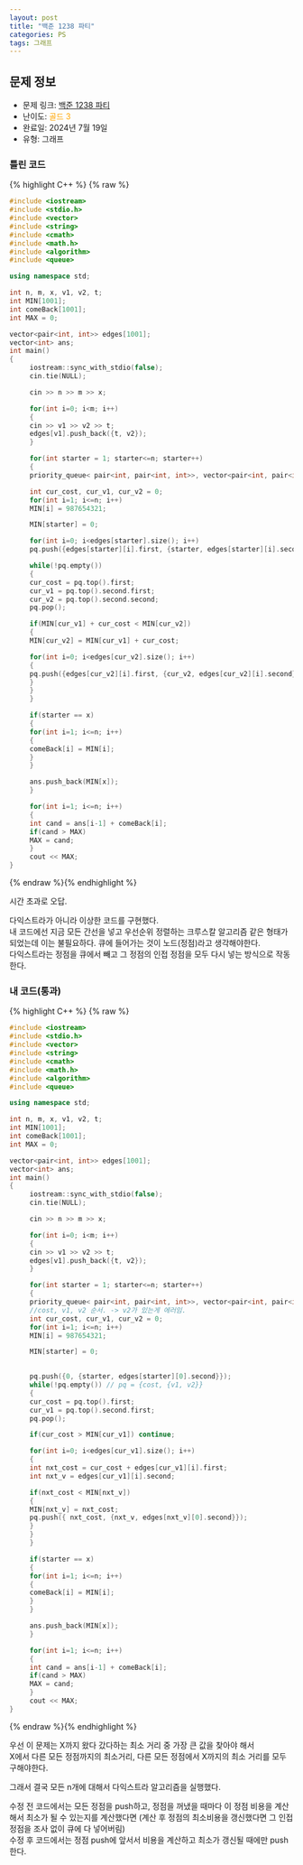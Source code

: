 ```yaml
---
layout: post
title: "백준 1238 파티"
categories: PS
tags: 그래프
---
```


## 문제 정보
- 문제 링크: [백준 1238 파티](https://www.acmicpc.net/problem/1238)
- 난이도: <span style="color:#FFA500">골드 3</span>
- 완료일: 2024년 7월 19일
- 유형: 그래프

### 틀린 코드

{% highlight C++ %} {% raw %}
```C++
#include <iostream>
#include <stdio.h>
#include <vector>
#include <string>
#include <cmath>
#include <math.h>
#include <algorithm>
#include <queue>

using namespace std;

int n, m, x, v1, v2, t;
int MIN[1001];
int comeBack[1001];
int MAX = 0;

vector<pair<int, int>> edges[1001];
vector<int> ans;
int main()
{   
	 iostream::sync_with_stdio(false);
	 cin.tie(NULL);

	 cin >> n >> m >> x;

	 for(int i=0; i<m; i++)
	 {
	 cin >> v1 >> v2 >> t;
	 edges[v1].push_back({t, v2});
	 }

	 for(int starter = 1; starter<=n; starter++)
	 {
	 priority_queue< pair<int, pair<int, int>>, vector<pair<int, pair<int, int>>>, greater<pair<int, pair<int, int>>>> pq;

	 int cur_cost, cur_v1, cur_v2 = 0;
	 for(int i=1; i<=n; i++)
	 MIN[i] = 987654321;

	 MIN[starter] = 0;

	 for(int i=0; i<edges[starter].size(); i++)
	 pq.push({edges[starter][i].first, {starter, edges[starter][i].second}}); //cost, v1, v2 순으로 push

	 while(!pq.empty())
	 {
	 cur_cost = pq.top().first;
	 cur_v1 = pq.top().second.first;
	 cur_v2 = pq.top().second.second;
	 pq.pop();

	 if(MIN[cur_v1] + cur_cost < MIN[cur_v2])
	 {
	 MIN[cur_v2] = MIN[cur_v1] + cur_cost;

	 for(int i=0; i<edges[cur_v2].size(); i++)
	 {
	 pq.push({edges[cur_v2][i].first, {cur_v2, edges[cur_v2][i].second}});
	 }
	 }
	 }

	 if(starter == x)
	 {
	 for(int i=1; i<=n; i++)
	 {
	 comeBack[i] = MIN[i];
	 }
	 }

	 ans.push_back(MIN[x]);
	 }

	 for(int i=1; i<=n; i++)
	 {
	 int cand = ans[i-1] + comeBack[i];
	 if(cand > MAX)
	 MAX = cand;
	 }
	 cout << MAX;
}

```
{% endraw %}{% endhighlight %}

시간 초과로 오답.

다익스트라가 아니라 이상한 코드를 구현했다.  
내 코드에선 지금 모든 간선을 넣고 우선순위 정렬하는 크루스칼 알고리즘 같은 형태가 되었는데 이는 불필요하다. 큐에 들어가는 것이 노드(정점)라고 생각해야한다.  
다익스트라는 정점을 큐에서 빼고 그 정점의 인접 정점을 모두 다시 넣는 방식으로 작동한다.  

### 내 코드(통과)

{% highlight C++ %} {% raw %}
```C++
#include <iostream>
#include <stdio.h>
#include <vector>
#include <string>
#include <cmath>
#include <math.h>
#include <algorithm>
#include <queue>

using namespace std;

int n, m, x, v1, v2, t;
int MIN[1001];
int comeBack[1001];
int MAX = 0;

vector<pair<int, int>> edges[1001];
vector<int> ans;
int main()
{   
	 iostream::sync_with_stdio(false);
	 cin.tie(NULL);

	 cin >> n >> m >> x;

	 for(int i=0; i<m; i++)
	 {
	 cin >> v1 >> v2 >> t;
	 edges[v1].push_back({t, v2});
	 }

	 for(int starter = 1; starter<=n; starter++)
	 {
	 priority_queue< pair<int, pair<int, int>>, vector<pair<int, pair<int, int>>>, greater<pair<int, pair<int, int>>>> pq;
	 //cost, v1, v2 순서. -> v2가 있는게 에러임.
	 int cur_cost, cur_v1, cur_v2 = 0;
	 for(int i=1; i<=n; i++)
	 MIN[i] = 987654321;

	 MIN[starter] = 0;

	 
	 pq.push({0, {starter, edges[starter][0].second}});
	 while(!pq.empty()) // pq = {cost, {v1, v2}}
	 {
	 cur_cost = pq.top().first;
	 cur_v1 = pq.top().second.first;
	 pq.pop();

	 if(cur_cost > MIN[cur_v1]) continue;

	 for(int i=0; i<edges[cur_v1].size(); i++)
	 {
	 int nxt_cost = cur_cost + edges[cur_v1][i].first;
	 int nxt_v = edges[cur_v1][i].second;

	 if(nxt_cost < MIN[nxt_v])
	 {
	 MIN[nxt_v] = nxt_cost;
	 pq.push({ nxt_cost, {nxt_v, edges[nxt_v][0].second}});
	 }
	 }
	 }

	 if(starter == x)
	 {
	 for(int i=1; i<=n; i++)
	 {
	 comeBack[i] = MIN[i];
	 }
	 }

	 ans.push_back(MIN[x]);
	 }

	 for(int i=1; i<=n; i++)
	 {
	 int cand = ans[i-1] + comeBack[i];
	 if(cand > MAX)
	 MAX = cand;
	 }
	 cout << MAX;
}

```
{% endraw %}{% endhighlight %}

우선 이 문제는 X까지 왔다 갔다하는 최소 거리 중 가장 큰 값을 찾아야 해서  
X에서 다른 모든 정점까지의 최소거리, 다른 모든 정점에서 X까지의 최소 거리를 모두 구해야한다.  

그래서 결국 모든 n개에 대해서 다익스트라 알고리즘을 실행했다.

수정 전 코드에서는 모든 정점을 push하고, 정점을 꺼냈을 때마다 이 정점 비용을 계산해서 최소가 될 수 있는지를 계산했다면 (계산 후 정점의 최소비용을 갱신했다면 그 인접 정점을 조사 없이 큐에 다 넣어버림)   
수정 후 코드에서는 정점 push에 앞서서 비용을 계산하고 최소가 갱신될 때에만 push한다.  
  

